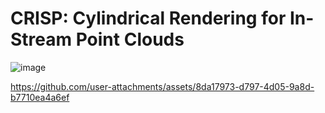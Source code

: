 # CRISP: Cylindrical Rendering for In-Stream Point Clouds
![image](https://github.com/user-attachments/assets/4ee3e6e2-7d92-489d-90a8-63b200f00f00)


https://github.com/user-attachments/assets/8da17973-d797-4d05-9a8d-b7710ea4a6ef


